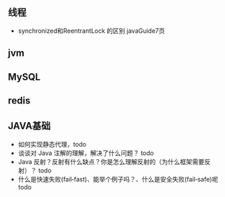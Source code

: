 

## 线程
- synchronized和ReentrantLock 的区别  javaGuide7页



## jvm


## MySQL



## redis



## JAVA基础

- 如何实现静态代理，todo
- 谈谈对 Java 注解的理解，解决了什么问题？ todo
- Java 反射？反射有什么缺点？你是怎么理解反射的（为什么框架需要反射）？ todo
- 什么是快速失败(fail‑fast)、能举个例子吗？、什么是安全失败(fail‑safe)呢 todo


































































































